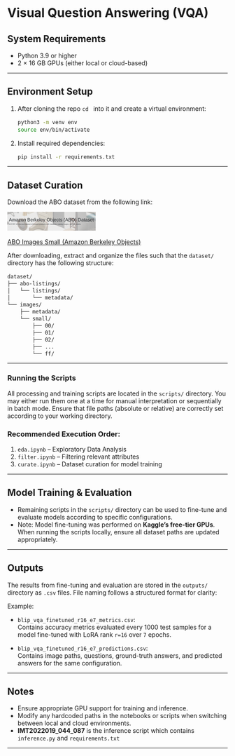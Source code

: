 

# Visual Question Answering (VQA)

## System Requirements

- Python 3.9 or higher  
- 2 × 16 GB GPUs (either local or cloud-based)

---

## Environment Setup

1. After cloning the repo ```cd ``` into it and create a virtual environment:
   ```bash
   python3 -m venv env
   source env/bin/activate
   ```

2. Install required dependencies:
   ```bash
   pip install -r requirements.txt
   ```

---

## Dataset Curation

Download the ABO dataset from the following link:

<img src="abo.png" alt="Architecture Diagram" width="40%" />


[ABO Images Small (Amazon Berkeley Objects)](https://amazon-berkeley-objects.s3.amazonaws.com/archives/abo-images-small.tar)

After downloading, extract and organize the files such that the `dataset/` directory has the following structure:

```
dataset/
├── abo-listings/
│   └── listings/
│       └── metadata/
└── images/
    ├── metadata/
    └── small/
        ├── 00/
        ├── 01/
        ├── 02/
        ├── ...
        └── ff/
```

---

### Running the Scripts

All processing and training scripts are located in the `scripts/` directory. You may either run them one at a time for manual interpretation or sequentially in batch mode. Ensure that file paths (absolute or relative) are correctly set according to your working directory.

### Recommended Execution Order:
1. `eda.ipynb` – Exploratory Data Analysis  
2. `filter.ipynb` – Filtering relevant attributes  
3. `curate.ipynb` – Dataset curation for model training

---

## Model Training & Evaluation

- Remaining scripts in the `scripts/` directory can be used to fine-tune and evaluate models according to specific configurations.
- Note: Model fine-tuning was performed on **Kaggle’s free-tier GPUs**. When running the scripts locally, ensure all dataset paths are updated appropriately.

---

## Outputs

The results from fine-tuning and evaluation are stored in the `outputs/` directory as `.csv` files. File naming follows a structured format for clarity:

Example:
- `blip_vqa_finetuned_r16_e7_metrics.csv`:  
  Contains accuracy metrics evaluated every 1000 test samples for a model fine-tuned with LoRA rank `r=16` over `7` epochs.
  
- `blip_vqa_finetuned_r16_e7_predictions.csv`:  
  Contains image paths, questions, ground-truth answers, and predicted answers for the same configuration.

---

## Notes

- Ensure appropriate GPU support for training and inference.
- Modify any hardcoded paths in the notebooks or scripts when switching between local and cloud environments.
- **IMT2022019_044_087** is the inference script which contains ```inference.py``` and ```requirements.txt```
---

